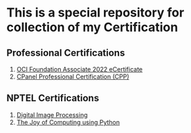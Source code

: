 # This is a special repository for collection of my Certification

## Professional Certifications
1. [OCI Foundation Associate 2022 eCertificate](https://madhuryadutta.github.io/MyCertifications/OCI%20Foundation%20Associate%202022%20eCertificate.pdf)
2. [CPanel Professional Certification (CPP)](https://madhuryadutta.github.io/MyCertifications/certification-cPanel-Professional-Certification-CPP-madhuryadutta.pdf)


## NPTEL Certifications
1. [Digital Image Processing](https://madhuryadutta.github.io/MyCertifications/Digital%20Image%20Processing.jpg)
2. [The Joy of Computing using Python](https://madhuryadutta.github.io/MyCertifications/The%20Joy%20of%20Computing%20using%20Python.jpg)
